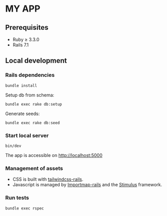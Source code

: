 # MY APP

## Prerequisites

- Ruby ≥ 3.3.0
- Rails 7.1

## Local development

### Rails dependencies

  ```shell
bundle install
```

Setup db from schema:

```shell
bundle exec rake db:setup
```

Generate seeds:

```shell
bundle exec rake db:seed
```

### Start local server

```shell
bin/dev
```

The app is accessible on [http://localhost:5000](http://localhost:5000)

### Management of assets

- CSS is built with [tailwindcss-rails](https://github.com/rails/tailwindcss-rails).
- Javascript is managed by [Importmap-rails](https://github.com/rails/importmap-rails) and the [Stimulus](https://github.com/stimulusjs/stimulus) framework.

### Run tests

```shell
bundle exec rspec
```
